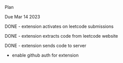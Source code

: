 Plan

Due Mar 14 2023

DONE - extension activates on leetcode submissions

DONE - extension extracts code from leetcode website

DONE - extension sends code to server

- enable github auth for extension
